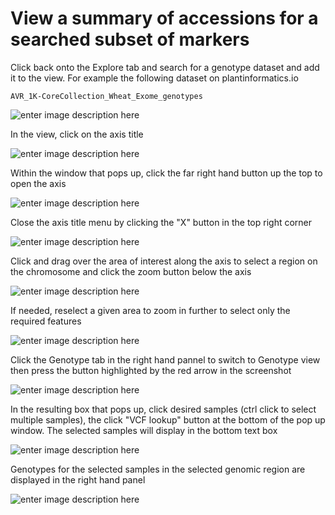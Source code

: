 # View a summary of accessions for a searched subset of markers​

Click back onto the Explore tab and search for a genotype dataset and add it to the view. For example the following dataset on plantinformatics.io

    AVR_1K-CoreCollection_Wheat_Exome_genotypes

![enter image description here](https://pretzel-images-public.s3.ap-southeast-2.amazonaws.com/summary-accessions/image.png)

In the view, click on the axis title

![enter image description here](https://pretzel-images-public.s3.ap-southeast-2.amazonaws.com/summary-accessions/image+(1).png)

Within the window that pops up, click the far right hand button up the top to open the axis

![enter image description here](https://pretzel-images-public.s3.ap-southeast-2.amazonaws.com/summary-accessions/image+(2).png)

Close the axis title menu by clicking the "X" button in the top right corner

![enter image description here](https://pretzel-images-public.s3.ap-southeast-2.amazonaws.com/summary-accessions/image+(3).png)

Click and drag over the area of interest along the axis to select a region on the chromosome and click the zoom button below the axis

![enter image description here](https://pretzel-images-public.s3.ap-southeast-2.amazonaws.com/summary-accessions/image+(4).png)

If needed, reselect a given area to zoom in further to select only the required features

![enter image description here](https://pretzel-images-public.s3.ap-southeast-2.amazonaws.com/summary-accessions/image+(5).png)

Click the Genotype tab in the right hand pannel to switch to Genotype view then press the button highlighted by the red arrow in the screenshot

![enter image description here](https://pretzel-images-public.s3.ap-southeast-2.amazonaws.com/summary-accessions/image+(6).png)

In the resulting box that pops up, click desired samples (ctrl click to select multiple samples), the click "VCF lookup" button at the bottom of the pop up window. The selected samples will display in the bottom text box

![enter image description here](https://pretzel-images-public.s3.ap-southeast-2.amazonaws.com/summary-accessions/image+(7).png)

Genotypes for the selected samples in the selected genomic region are displayed in the right hand panel

![enter image description here](https://pretzel-images-public.s3.ap-southeast-2.amazonaws.com/summary-accessions/image+(8).png)


